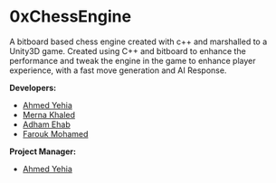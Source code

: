 # 0xChessEngine
A bitboard based chess engine created with c++ and marshalled to a Unity3D game.
Created using C++ and bitboard to enhance the performance and tweak the engine in the game to enhance player experience, with a fast move generation and AI Response.

**Developers:**
- [Ahmed Yehia](https://www.github.com/Ahmed-YehiaGPEL)
- [Merna Khaled](https://github.com/xXblackXx)
- [Adham Ehab](https://www.github.com/adhaamehab)
- [Farouk Mohamed](https://github.com/faroukm15)

**Project Manager:**
- [Ahmed Yehia](https://www.github.com/Ahmed-YehiaGPEL)
